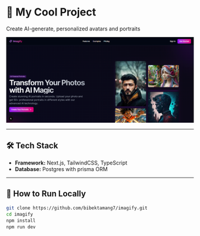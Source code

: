 # 🚀 My Cool Project

Create AI-generate, personalized avatars and portraits

![Project Banner](./public/landing-page.png)

---

## 🛠️ Tech Stack

- **Framework:** Next.js, TailwindCSS, TypeScript
- **Database:** Postgres with prisma ORM

---

## 🧪 How to Run Locally

````bash
git clone https://github.com/bibektamang7/imagify.git
cd imagify 
npm install
npm run dev

````
